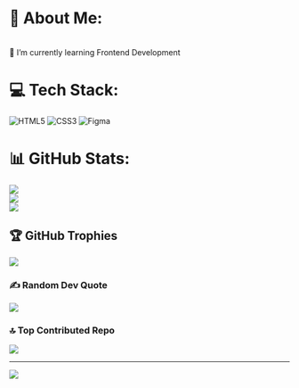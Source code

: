 # 💫 About Me:
<br>                     🌱 I’m currently learning Frontend Development


# 💻 Tech Stack:
![HTML5](https://img.shields.io/badge/html5-%23E34F26.svg?style=flat&logo=html5&logoColor=white) ![CSS3](https://img.shields.io/badge/css3-%231572B6.svg?style=flat&logo=css3&logoColor=white) ![Figma](https://img.shields.io/badge/figma-%23F24E1E.svg?style=flat&logo=figma&logoColor=white)
# 📊 GitHub Stats:
![](https://github-readme-stats.vercel.app/api?username=theshrewdscribbler&theme=nightowl&hide_border=true&include_all_commits=true&count_private=true)<br/>
![](https://github-readme-streak-stats.herokuapp.com/?user=theshrewdscribbler&theme=nightowl&hide_border=true)<br/>
![](https://github-readme-stats.vercel.app/api/top-langs/?username=theshrewdscribbler&theme=nightowl&hide_border=true&include_all_commits=true&count_private=true&layout=compact)

## 🏆 GitHub Trophies
![](https://github-profile-trophy.vercel.app/?username=theshrewdscribbler&theme=vision-friendly-dark&no-frame=false&no-bg=false&margin-w=4)

### ✍️ Random Dev Quote
![](https://quotes-github-readme.vercel.app/api?type=vetical&theme=tokyonight)

### 🔝 Top Contributed Repo
![](https://github-contributor-stats.vercel.app/api?username=theshrewdscribbler&limit=5&theme=github_dark_dimmed&combine_all_yearly_contributions=true)

---
[![](https://visitcount.itsvg.in/api?id=theshrewdscribbler&icon=0&color=6)](https://visitcount.itsvg.in)

<!-- Proudly created with GPRM ( https://gprm.itsvg.in ) -->

